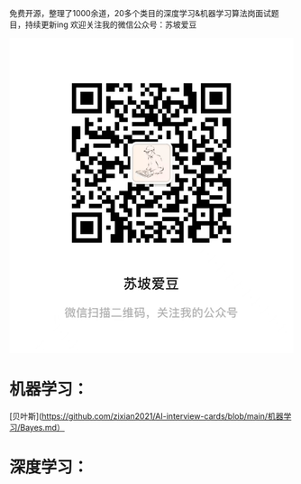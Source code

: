 免费开源，整理了1000余道，20多个类目的深度学习&机器学习算法岗面试题目，持续更新ing
欢迎关注我的微信公众号：苏坡爱豆

![Untitled](readme%20md%2059479e695dc044bd8bf6ce7f3942924b/Untitled.png)

# 机器学习：

[贝叶斯](https://github.com/zixian2021/AI-interview-cards/blob/main/机器学习/Bayes.md）


# 深度学习：
